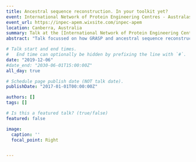 ```yaml
---
title: Ancestral sequence reconstruction. In your toolkit yet?
event: International Network of Protein Engineering Centres - Australasian Protein Engineering Meeting
event_url: https://inpec-apem.wixsite.com/inpec-apem
location: Canberra, Australia
summary: Talk at the [International Network of Protein Engineering Centres - Australasian Protein Engineering Meeting](https://inpec-apem.wixsite.com/inpec-apem) <br><br>[Click to download presentation slides.](talk/inpec_apem/INPEC-APEM-2019.pdf)
abstract: "Talk focussed on how GRASP and ancestral sequence reconstruction can be used for protein engineering. <br> <br>[Click to download presentation slides.](INPEC-APEM-2019.pdf)"

# Talk start and end times.
#   End time can optionally be hidden by prefixing the line with `#`.
date: "2019-12-06"
#date_end: "2030-06-01T15:00:00Z"
all_day: true

# Schedule page publish date (NOT talk date).
publishDate: "2017-01-01T00:00:00Z"

authors: []
tags: []

# Is this a featured talk? (true/false)
featured: false

image:
  caption: ''
  focal_point: Right


---
```



